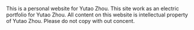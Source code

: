 This is a personal website for Yutao Zhou. This site work as an electric portfolio for Yutao Zhou. All content on this website is intellectual property of Yutao Zhou. Please do not copy with out concent.